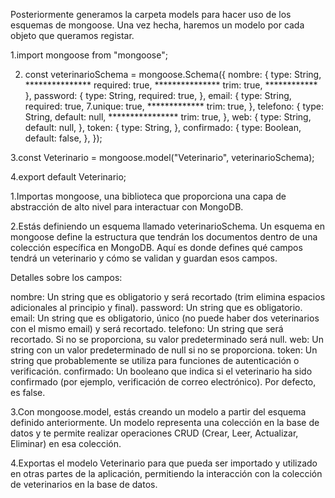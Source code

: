 Posteriormente generamos la carpeta models para hacer uso de los esquemas de mongoose. Una vez hecha, haremos un modelo por cada objeto que queramos registar.

1.import mongoose from "mongoose";

2.  const veterinarioSchema = mongoose.Schema({
    nombre: {
        type: String, ***************
        required: true, ***************
        trim: true, ************
    },
    password: {
        type: String,
        required: true,
    },
    email: {
        type: String,
        required: true,
        7.unique: true, *************
        trim: true,
    },
    telefono: {
        type: String,
        default: null, ****************
        trim: true,
    },
    web: {
        type: String,
        default: null,
    },
    token: {
        type: String,
    },
    confirmado: {
        type: Boolean,
        default: false,
    },
    });

3.const Veterinario = mongoose.model("Veterinario", veterinarioSchema);

4.export default Veterinario;



1.Importas mongoose, una biblioteca que proporciona una capa de abstracción de alto nivel para interactuar con MongoDB.

2.Estás definiendo un esquema llamado veterinarioSchema. Un esquema en mongoose define la estructura que tendrán los documentos dentro de una colección específica en MongoDB. Aquí es donde defines qué campos tendrá un veterinario y cómo se validan y guardan esos campos.

Detalles sobre los campos:

nombre: Un string que es obligatorio y será recortado (trim elimina espacios adicionales al principio y final).
password: Un string que es obligatorio.
email: Un string que es obligatorio, único (no puede haber dos veterinarios con el mismo email) y será recortado.
telefono: Un string que será recortado. Si no se proporciona, su valor predeterminado será null.
web: Un string con un valor predeterminado de null si no se proporciona.
token: Un string que probablemente se utiliza para funciones de autenticación o verificación.
confirmado: Un booleano que indica si el veterinario ha sido confirmado (por ejemplo, verificación de correo electrónico). Por defecto, es false.

3.Con mongoose.model, estás creando un modelo a partir del esquema definido anteriormente. Un modelo representa una colección en la base de datos y te permite realizar operaciones CRUD (Crear, Leer, Actualizar, Eliminar) en esa colección.

4.Exportas el modelo Veterinario para que pueda ser importado y utilizado en otras partes de la aplicación, permitiendo la interacción con la colección de veterinarios en la base de datos.